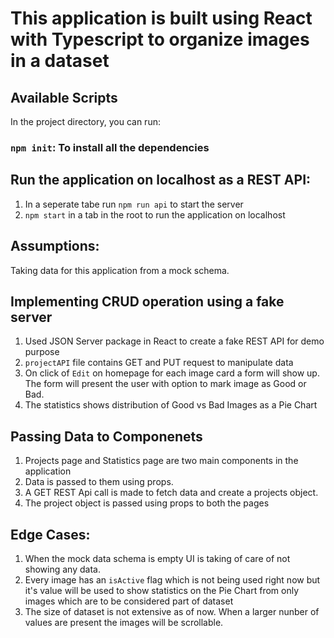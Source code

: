 # This application is built using React with Typescript to organize images in a dataset

## Available Scripts

In the project directory, you can run:

### `npm init`: To install all the dependencies 

## Run the application on localhost as a REST API:

1. In a seperate tabe run `npm run api` to start the server
2. `npm start` in a tab in the root to run the application on localhost

## Assumptions:
Taking data for this application from a mock schema. 

## Implementing CRUD operation using a fake server
1. Used JSON Server package in React to create a fake REST API for demo purpose
2. `projectAPI` file contains GET and PUT request to manipulate data
3. On click of `Edit` on homepage for each image card a form will show up. The form will present the user with option to mark image as Good or Bad.
4. The statistics shows distribution of Good vs Bad Images as a Pie Chart

## Passing Data to Componenets
1. Projects page and Statistics page are two main components in the application 
2. Data is passed to them using props. 
3. A GET REST Api call is made to fetch data and create a projects object.
4. The project object is passed using props to both the pages
## Edge Cases:

1. When the mock data schema is empty UI is taking of care of not showing any data.
2. Every image has an `isActive` flag which is not being used right now but it's value will be used to show statistics on the Pie Chart from only images which are to be considered part of dataset
3. The size of dataset is not extensive as of now. When a larger nunber of values are present the images will be scrollable.


